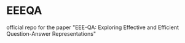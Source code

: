 # EEEQA
official repo for the paper "EEE-QA: Exploring Effective and Efficient Question-Answer Representations"
